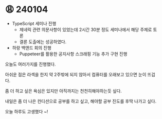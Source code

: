 # 😩 240104

* TypeScript 세미나 진행&#x20;
  * 제네릭 관련 의문사항이 있었는데 2시간 30분 정도 세미나에서 해당 주제로 토론
  * 결론 도출에는 성공하였다.
* 하랑 백앤드 회의 진행
  * Puppeteer를 활용한 공지사항 스크래핑 기능 추가 구현 진행

오늘도 여러가지를 진행했다.

아쉬운 점은 라섹을 한지 약 2주밖에 되지 않아서 컴퓨터를 오래보고 있으면 눈이 뜨겁다.

좀 더 하고 싶은 욕심은 있지만 아직까지는 천천히해야하는듯 싶다.

내일은 좀 더 나은 컨디션으로 공부를 하고 싶고, 해야할 공부 진도를 후딱 나가고 싶다.

오늘 하루도 고생했다 \~!
